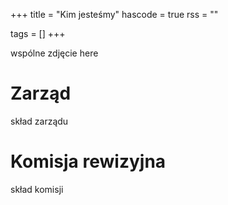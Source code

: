 +++
title = "Kim jesteśmy"
hascode = true
rss = ""

tags = []
+++

wspólne zdjęcie here

# Zarząd
skład zarządu
  
 
# Komisja rewizyjna
skład komisji
  

